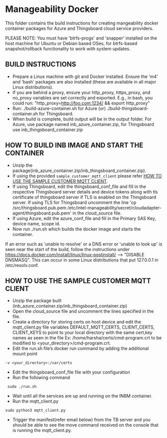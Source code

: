 # Manageability Docker
This folder contains the build instructions for creating mangeability docker container packages for Azure and Thingsboard cloud service providers.

PLEASE NOTE: You must have 'btrfs-progs' and 'snapper' installed on the host machine for Ubuntu or Debian based OSes, for btrfs-based snapshot/rollback functionality to work with system updates.

## BUILD INSTRUCTIONS

* Prepare a Linux machine with git and Docker installed.  Ensure the 'm4' and 'bash' packages are also installed (these are available in all major Linux distributions).
* If you are behind a proxy, ensure your http_proxy, https_proxy, and no_proxy variables are set correctly and exported.  E.g., in bash, you could run: "http_proxy=http://foo.com:1234/ && export http_proxy"
* Run: ./build-azure-container.sh for Azure (or) ./build-thingsboard-container.sh for Thingsboard. 
* When build is complete, build output will be in the output folder. For Azure, use package named inb_azure_container.zip, for Thingsboard use inb_thingsboard_container.zip

## HOW TO BUILD INB IMAGE AND START THE CONTAINER

* Unzip the package(inb_azure_container.zip/inb_thingsboard_container.zip).
* If using the provided `sample_customer_mqtt_client` please refer [HOW TO USE THE SAMPLE CUSTOMER MQTT CLIENT](#how-to-use-the-sample-customer-mqtt-client). 
* If using Thingsboard, edit the thingsboard_conf_file and fill in the respective Thingsboard server details and device tokens along with tls certificate of thingsboard server if TLS is enabled on the Thingsboard server. If using TLS for Thingsboard uncomment the line 'cp /src/thingsboard.pub.pem /etc/intel-manageability/secret/cloudadapter-agent/thingsboard.pub.pem' in the cloud_source file.
* If using Azure, edit the azure_conf_file and fill in the Primary SAS Key, device name, scope id.
* Now run ./run.sh which builds the docker image and starts the container.


If an error such as 'unable to resolve' or a DNS error or 'unable to look up' is seen near the start of the build, follow the instructions under https://docs.docker.com/install/linux/linux-postinstall/ --> "DISABLE DNSMASQ".  This can occur in some Linux distributions that put 127.0.0.1 in /etc/resolv.conf.


## HOW TO USE THE SAMPLE CUSTOMER MQTT CLIENT
* Unzip the package built (inb_azure_container.zip/inb_thingsboard_container.zip)
* Open the cloud_source file and uncomment the lines specified in the file. 
* Create a directory for storing certs on host device and edit the mqtt_client.py file variables DEFAULT_MQTT_CERTS, CLIENT_CERTS, CLIENT_KEYS to point to your local directory with the same cert,key names as seen in the file Ex: /home/harsha/certs/cmd-program.crt to be modified to <your_directory>/cmd-program.crt.
* Edit the run.sh file’s docker run command by adding the additional mount point
```
-v <your_directory>:/var/certs
```
* Edit the thingsboard_conf_file file with your configuration
* Run the following command
```shell
 sudo ./run.sh
```
* Wait until all the services are up and running on the INBM container.
* Run the mqtt_client.py 
```shell
sudo python3 mqtt_client.py
```
* Trigger the manifest(refer email below) from the TB server and you should be able to see the move command received on the console that is running the mqtt_client.py.